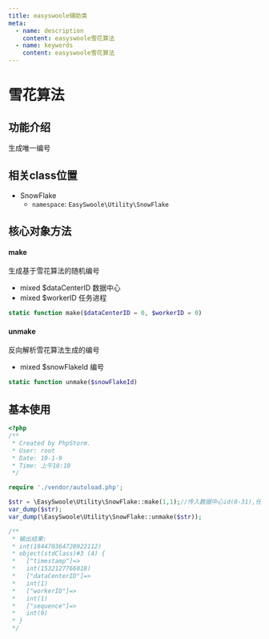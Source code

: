 ```yaml
---
title: easyswoole辅助类
meta:
  - name: description
    content: easyswoole雪花算法
  - name: keywords
    content: easyswoole雪花算法
---
```


# 雪花算法



## 功能介绍

生成唯一编号



## 相关class位置


- SnowFlake
    - `namespace`: `EasySwoole\Utility\SnowFlake`




## 核心对象方法



#### make

生成基于雪花算法的随机编号

- mixed $dataCenterID 数据中心
- mixed $workerID 任务进程

```php
static function make($dataCenterID = 0, $workerID = 0)
```



#### unmake

反向解析雪花算法生成的编号

- mixed $snowFlakeId 编号

```php
static function unmake($snowFlakeId)
```



## 基本使用

```php
<?php
/**
 * Created by PhpStorm.
 * User: root
 * Date: 19-1-9
 * Time: 上午10:10
 */

require './vendor/autoload.php';

$str = \EasySwoole\Utility\SnowFlake::make(1,1);//传入数据中心id(0-31),任务进程id(0-31)
var_dump($str);
var_dump(\EasySwoole\Utility\SnowFlake::unmake($str));

/**
 * 输出结果:
 * int(194470364728922112)
 * object(stdClass)#3 (4) {
 *   ["timestamp"]=>
 *   int(1532127766018)
 *   ["dataCenterID"]=>
 *   int(1)
 *   ["workerID"]=>
 *   int(1)
 *   ["sequence"]=>
 *   int(0)
 * }
 */
```

